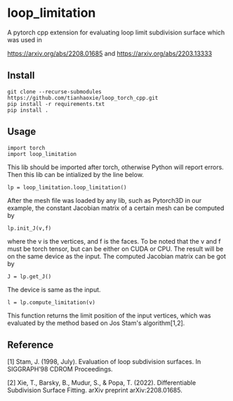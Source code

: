 # loop_limitation

A pytorch cpp extension for evaluating loop limit subdivision surface which was used in

https://arxiv.org/abs/2208.01685
and
https://arxiv.org/abs/2203.13333

## Install

```
git clone --recurse-submodules https://github.com/tianhaoxie/loop_torch_cpp.git
pip install -r requirements.txt
pip install .
```

## Usage
```
import torch
import loop_limitation
```
This lib should be imported after torch, otherwise Python will report errors.
Then this lib can be intialized by the line below.
```
lp = loop_limitation.loop_limitation()
```
After the mesh file was loaded by any lib, such as Pytorch3D in our example, the constant Jacobian matrix of a certain mesh
can be computed by
```
lp.init_J(v,f)
```
where the v is the vertices, and f is the faces. To be noted that the v and f must be torch tensor, but can be either on CUDA or CPU. The result 
will be on the same device as the input.
The computed Jacobian matrix can be got by
```
J = lp.get_J()
```
The device is same as the input.
```
l = lp.compute_limitation(v)
```
This function returns the limit position of the input vertices, which was evaluated by the method based on Jos Stam's algorithm[1,2].



## Reference
[1] Stam, J. (1998, July). Evaluation of loop subdivision surfaces. In SIGGRAPH’98 CDROM Proceedings.

[2] Xie, T., Barsky, B., Mudur, S., & Popa, T. (2022). Differentiable Subdivision Surface Fitting. arXiv preprint arXiv:2208.01685.


